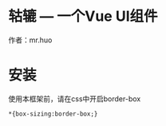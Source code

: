 # 轱辘 — 一个Vue UI组件

  作者：mr.huo
 # 安装
 使用本框架前，请在css中开启border-box
 ````
*{box-sizing:border-box;}
````
